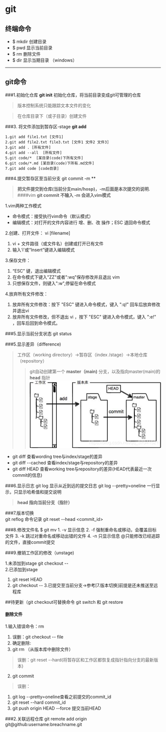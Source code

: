 # git

## 终端命令

* $ mkdir 创建目录
* $ pwd 显示当前目录
* $ rm 删除文件
* $ dir 显示当期目录 （windows）

 ---

## git命令

###1.初始化仓库
**git init**  初始化仓库，将当前目录变成git可管理的仓库
> 版本控制系统只能跟踪文本文件的变化

> 在仓库目录下（或子目录）创建文件

###3. 将文件添加到暂存区-stage
**git add <file>**  

    1.git add file1.txt [文件1]
    2.git add file2.txt file3.txt [文件1 文件2 文件3]
    3.git add . [所有文件]
    4.git add --all  [所有文件]
    5.git code/*  [某目录(code)下所有文件]
    6.git code/*.md [某目录(code)下所有.md文件]
    7.git add code [code目录]

###4.提交暂存区至当前分支
    git commit -m <message>**
>**把文件提交到仓库(当前分支main/hosp)，-m后面是本次提交的说明.**
####vim
>**git commit 不输入 -m <message>会进入vim模式**

1.vim两种工作模式
- 命令模式：接受执行vim命令（默认模式）
- 编辑模式：对打开的文件内容进行 增、删、改 操作；ESC 退回命令模式

2.创建、打开文件： vi [filename]
1. vi + 文件路径（或文件名）创建或打开已有文件
2. 输入‘i'或“Insert”键进入编辑模式

3.保存文件：
1. “ESC” 键，退出编辑模式
2. 在命令模式下键入"ZZ"或者":wq"保存修改并且退出 vim
3. 只想保存文件，则键入":w",停留在命令模式

4.放弃所有文件修改：
1. 放弃所有文件修改：按下 "ESC" 键进入命令模式，键入 ":q!" 回车后放弃修改并退出vi
2. 放弃所有文件修改，但不退出 vi ，按下 "ESC" 键进入命令模式，键入 ":e!" ，回车后回到命令模式。

###5.显示当前分支状态
    git status

###5.显示差异（difference)
>工作区（working directory）->暂存区（index /stage）->本地仓库（repository）
>> git自动创建第一个 **master（main)** 分支，以及指向master(main)的 **head** 指针
    ![image](Images/git01.png "Work Directory-Repository")
- git diff <file> 查看wording tree与index/stage的差异
- git diff <file> --cached 查看index/stage与repository的差异
- git diff <file> HEAD 查看working tree与repository的差异(HEAD代表最近一次commit的信息)

###6.显示日志
    git log 显示从近到远的提交日志
    git log --pretty=oneline   一行显示，只显示哈希值和提交说明
> **head 指向当前分支（指针）**

###7.版本切换   
    git reflog 命令记录
    git reset --head <commit_id>

###8.修改文件名
    $ git mv <old folder> <new folder>
    1. -v 显示信息
    2. -f 强制重命名或移动，会覆盖目标文件
    3. -k 跳过对重命名或移动出错的文件
    4. -n 只显示信息
    @只能修改已经追踪的文件，直接commit提交


###9.撤销工作区的修改（unstage)
    
1.未添加到stage     git checkout -- <file>  
2.已添加到stage
1. git reset HEAD <file>
2. git checkout -- <file>
3.已提交至当前分支->参考[7.版本切换]前提是还未推送至远程库
    

##待更新（git checkout可替换命令 git switch 和 git restore

#### 删除文件
1.输入错误命令：rm <file>
1. 误删：git checkout -- file    
2. 确定删除:
1.  git rm <file>（从版本库中删除文件）
>误删：git reset --hard(将暂存区和工作区都恢复成指针指向分支的最新版本)
     
2.  git commit
>误删：

1.   git log --pretty=oneline查看之前提交的commit_id
2.   git reset --hard commit_id
3.   git push origin HEAD --force 提交当前HEAD

    
###2.关联远程仓库
    git remote  add origin git@github:username:breachname.git

